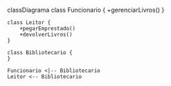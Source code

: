 classDiagrama
         class Funcionario {
              +gerenciarLivros()
}

    class Leitor {
        +pegarEmprestado()
        +devolverLivros()
    }

    class Bibliotecario {
    }

    Funcionario <|-- Bibliotecario
    Leitor <-- Bibliotecario
